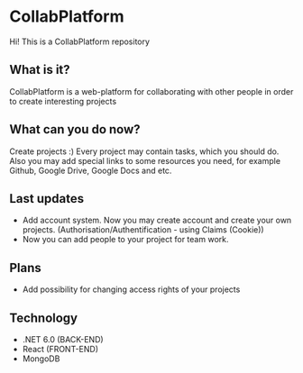 # CollabPlatform
Hi! This is a CollabPlatform repository
## What is it?
CollabPlatform is a web-platform for collaborating with other people in order to create interesting projects
## What can you do now?
Create projects :) Every project may contain tasks, which you should do. Also you may add special links to some resources you need, for example Github, Google Drive, Google Docs and etc.
## Last updates
 - Add account system. Now you may create account and create your own projects. (Authorisation/Authentification - using Claims (Cookie))
 - Now you can add people to your project for team work.
## Plans
 - Add possibility for changing access rights of your projects 
## Technology
 - .NET 6.0 (BACK-END)
 - React (FRONT-END)
 - MongoDB
